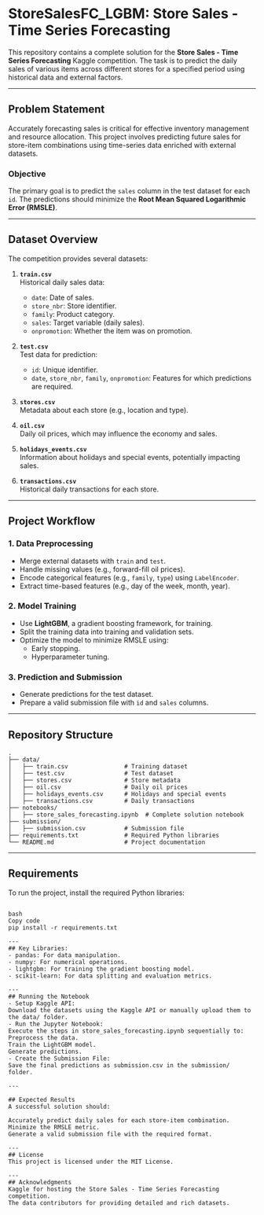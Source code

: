 # StoreSalesFC_LGBM: Store Sales - Time Series Forecasting

This repository contains a complete solution for the **Store Sales - Time Series Forecasting** Kaggle competition. The task is to predict the daily sales of various items across different stores for a specified period using historical data and external factors.

---

## Problem Statement

Accurately forecasting sales is critical for effective inventory management and resource allocation. This project involves predicting future sales for store-item combinations using time-series data enriched with external datasets.

### Objective
The primary goal is to predict the `sales` column in the test dataset for each `id`. The predictions should minimize the **Root Mean Squared Logarithmic Error (RMSLE)**.

---

## Dataset Overview

The competition provides several datasets:

1. **`train.csv`**  
   Historical daily sales data:
   - `date`: Date of sales.
   - `store_nbr`: Store identifier.
   - `family`: Product category.
   - `sales`: Target variable (daily sales).
   - `onpromotion`: Whether the item was on promotion.

2. **`test.csv`**  
   Test data for prediction:
   - `id`: Unique identifier.
   - `date`, `store_nbr`, `family`, `onpromotion`: Features for which predictions are required.

3. **`stores.csv`**  
   Metadata about each store (e.g., location and type).

4. **`oil.csv`**  
   Daily oil prices, which may influence the economy and sales.

5. **`holidays_events.csv`**  
   Information about holidays and special events, potentially impacting sales.

6. **`transactions.csv`**  
   Historical daily transactions for each store.

---

## Project Workflow

### 1. Data Preprocessing
- Merge external datasets with `train` and `test`.
- Handle missing values (e.g., forward-fill oil prices).
- Encode categorical features (e.g., `family`, `type`) using `LabelEncoder`.
- Extract time-based features (e.g., day of the week, month, year).

### 2. Model Training
- Use **LightGBM**, a gradient boosting framework, for training.
- Split the training data into training and validation sets.
- Optimize the model to minimize RMSLE using:
  - Early stopping.
  - Hyperparameter tuning.

### 3. Prediction and Submission
- Generate predictions for the test dataset.
- Prepare a valid submission file with `id` and `sales` columns.

---

## Repository Structure

```plaintext
.
├── data/
│   ├── train.csv                # Training dataset
│   ├── test.csv                 # Test dataset
│   ├── stores.csv               # Store metadata
│   ├── oil.csv                  # Daily oil prices
│   ├── holidays_events.csv      # Holidays and special events
│   ├── transactions.csv         # Daily transactions
├── notebooks/
│   ├── store_sales_forecasting.ipynb  # Complete solution notebook
├── submission/
│   ├── submission.csv           # Submission file
├── requirements.txt             # Required Python libraries
└── README.md                    # Project documentation
```

---
## Requirements
To run the project, install the required Python libraries:

```plaintext

bash
Copy code
pip install -r requirements.txt

---
## Key Libraries:
- pandas: For data manipulation.
- numpy: For numerical operations.
- lightgbm: For training the gradient boosting model.
- scikit-learn: For data splitting and evaluation metrics.

---
## Running the Notebook
- Setup Kaggle API:
Download the datasets using the Kaggle API or manually upload them to the data/ folder.
- Run the Jupyter Notebook:
Execute the steps in store_sales_forecasting.ipynb sequentially to:
Preprocess the data.
Train the LightGBM model.
Generate predictions.
- Create the Submission File:
Save the final predictions as submission.csv in the submission/ folder.

---

## Expected Results
A successful solution should:

Accurately predict daily sales for each store-item combination.
Minimize the RMSLE metric.
Generate a valid submission file with the required format.

---
## License
This project is licensed under the MIT License.

---
## Acknowledgments
Kaggle for hosting the Store Sales - Time Series Forecasting competition.
The data contributors for providing detailed and rich datasets.
